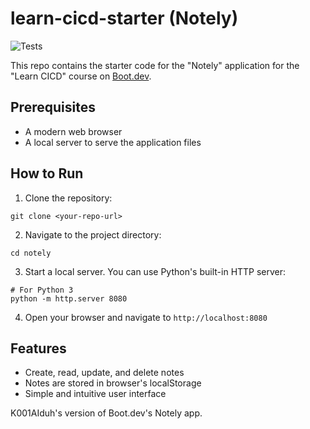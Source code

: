 # learn-cicd-starter (Notely)

![Tests](https://github.com/K001AIduh/Boot.Dev/actions/workflows/ci.yml/badge.svg)

<!-- This README uses a badge from /badge.svg -->

This repo contains the starter code for the "Notely" application for the "Learn CICD" course on [Boot.dev](https://boot.dev).

## Prerequisites

- A modern web browser
- A local server to serve the application files

## How to Run

1. Clone the repository:

```
git clone <your-repo-url>
```

2. Navigate to the project directory:

```
cd notely
```

3. Start a local server. You can use Python's built-in HTTP server:

```
# For Python 3
python -m http.server 8080
```

4. Open your browser and navigate to `http://localhost:8080`

## Features

- Create, read, update, and delete notes
- Notes are stored in browser's localStorage
- Simple and intuitive user interface

K001AIduh's version of Boot.dev's Notely app.
